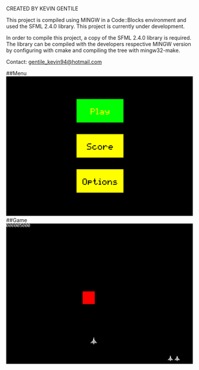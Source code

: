 


CREATED BY KEVIN GENTILE

This project is compiled using MINGW in a Code::Blocks environment
and used the SFML 2.4.0 library. This project is currently under
development. 

In order to compile this project, a copy of the SFML 2.4.0 library is required. The
library can be compiled with the developers respective MINGW version
by configuring with cmake and compiling the tree with mingw32-make.


Contact: gentile_kevin94@hotmail.com 


##Menu
![Screenshot: Menu](in_game1.png?raw=true "Menu")
##Game
![Screenshot: Game](in_game2.png?raw=true "Game")